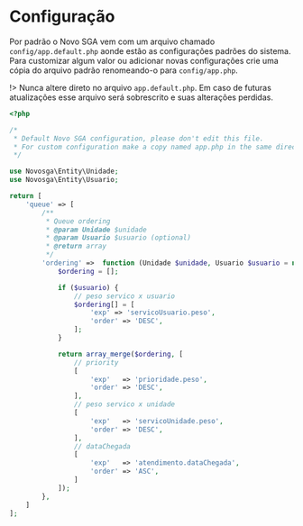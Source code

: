 # Configuração

Por padrão o Novo SGA vem com um arquivo chamado `config/app.default.php` aonde estão as configurações padrões do sistema. Para customizar algum valor ou adicionar novas configurações crie uma cópia do arquivo padrão renomeando-o para `config/app.php`.

!> Nunca altere direto no arquivo `app.default.php`. Em caso de futuras atualizações esse arquivo será sobrescrito e suas alterações perdidas.

```php
<?php

/*
 * Default Novo SGA configuration, please don't edit this file.
 * For custom configuration make a copy named app.php in the same directory
 */

use Novosga\Entity\Unidade;
use Novosga\Entity\Usuario;

return [
    'queue' => [
        /**
         * Queue ordering
         * @param Unidade $unidade
         * @param Usuario $usuario (optional)
         * @return array
         */
        'ordering' =>  function (Unidade $unidade, Usuario $usuario = null) {
            $ordering = [];

            if ($usuario) {
                // peso servico x usuario
                $ordering[] = [
                    'exp' => 'servicoUsuario.peso',
                    'order' => 'DESC',
                ];
            }

            return array_merge($ordering, [
                // priority
                [
                    'exp'   => 'prioridade.peso',
                    'order' => 'DESC',
                ],
                // peso servico x unidade
                [
                    'exp'   => 'servicoUnidade.peso',
                    'order' => 'DESC',
                ],
                // dataChegada
                [
                    'exp'   => 'atendimento.dataChegada',
                    'order' => 'ASC',
                ]
            ]);
        },
    ]
];
```
